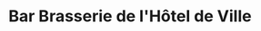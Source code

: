 ---
title: "Bar Brasserie de l'Hôtel de Ville"
url: /chambray-les-tours/bar-brasserie-de-lhotel-de-ville/
shop: marchand de journaux
---